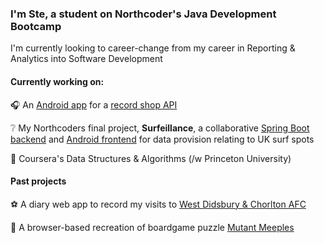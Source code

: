 ### I'm Ste, a student on Northcoder's Java Development Bootcamp

I'm currently looking to career-change from my career in Reporting & Analytics into Software Development

#### Currently working on:

🎧 An [Android app](https://github.com/yanader/recordstoreapp) for a [record shop API](https://github.com/yanader/recordshopAPI) 

❔ My Northcoders final project, **Surfeillance**, a collaborative [Spring Boot backend](https://github.com/AeratedAutoclave/surfeillance) and [Android frontend](https://github.com/AeratedAutoclave/surfeillance-frontend) for data provision relating to UK surf spots

🧮 Coursera's Data Structures & Algorithms (/w Princeton University)

#### Past projects

⚽ A diary web app to record my visits to [West Didsbury & Chorlton AFC](https://yanader.pythonanywhere.com/watchingwest/)

🎲 A browser-based recreation of boardgame puzzle [Mutant Meeples](https://andothergames.github.io/MM/)








